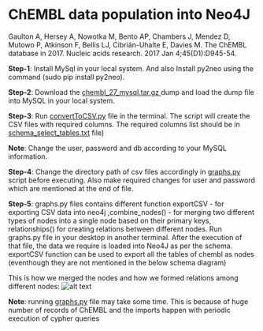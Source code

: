 # ChEMBL data population into Neo4J
Gaulton A, Hersey A, Nowotka M, Bento AP, Chambers J, Mendez D, Mutowo P, Atkinson F, Bellis LJ, Cibrián-Uhalte E, Davies M. The ChEMBL database in 2017. Nucleic acids research. 2017 Jan 4;45(D1):D945-54.

**Step-1**: Install MySql in your local system. And also Install py2neo using the command (sudo pip install py2neo).

**Step-2**: Download the [chembl_27_mysql.tar.gz ](http://ftp.ebi.ac.uk/pub/databases/chembl/ChEMBLdb/releases/chembl_27/) dump and load the dump file into MySQL in your local system.

**Step-3**: Run [convertToCSV.py](https://github.com/ambf0632/CompoundDb4jML/blob/main/ChEMBL/convertToCSV.py) file in the terminal. The script will create the CSV files with required columns. The required columns list should be in [schema_select_tables.txt](https://github.com/ambf0632/CompoundDb4jML/blob/main/ChEMBL/schema_select_tables.txt) file)

**Note**: Change the user, password and db according to your MySQL information.

**Step-4**: Change the directory path of csv files accordingly in [graphs.py](https://github.com/ambf0632/CompoundDb4jML/blob/main/ChEMBL/graphs.py) script before executing. Also make required changes for user and password which are mentioned at the end of file. 

**Step-5**: graphs.py files contains different function exportCSV - for exporting CSV data into neo4j ,combine_nodes() - for merging two different types of nodes into a single node based on their primary keys, relationships() for creating relations between different nodes. Run graphs.py file in your desktop in another terminal. After the execution of that file, the data we require is loaded into Neo4J as per the schema. exportCSV function can be used to export all the tables of chembl as nodes (eventhough they are not mentioned in the below schema diagram)

This is how we merged the nodes and how we formed relations among different nodes:
![alt text](https://github.com/ambf0632/compoundDB4j/blob/master/ChEMBL/chembl_diagram_with_Chembl_er_schema.png)

**Note**: running [graphs.py](https://github.com/ambf0632/CompoundDb4jML/blob/main/ChEMBL/graphs.py) file may take some time. This is because of huge number of records of ChEMBL and the imports happen with periodic execution of cypher queries
